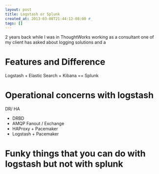 ```yaml
---
layout: post
title: Logstash or Splunk
created_at: 2013-03-08T21:44:12-08:00 #_
tags: []
---
```


2 years back while I was in ThoughtWorks working as a consultant one of my client has asked about logging solutions
and a 

Features and Difference
====

Logstash + Elastic Search + Kibana == Splunk


Operational concerns with logstash
====

  DR/ HA
   * DRBD
   * AMQP Fanout / Exchange
   * HAProxy + Pacemaker
   * Logstash + Pacemaker





Funky things that you can do with logstash but not with splunk
====


